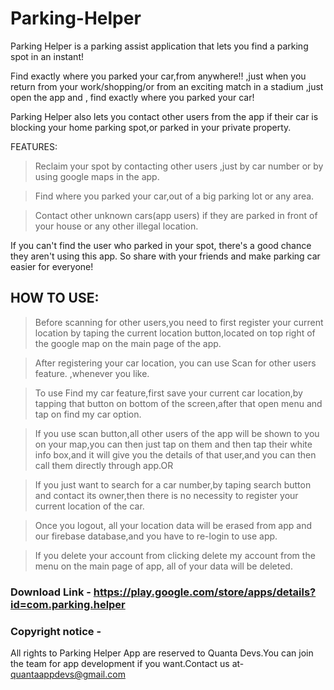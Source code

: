 # Parking-Helper
Parking Helper is a parking assist application that lets you find a parking spot in an instant!

Find exactly where you parked your car,from anywhere!! ,just when you return from your work/shopping/or from an exciting match in a stadium ,just open the app and , find exactly where you parked your car!

Parking Helper also lets you contact other users from the app if their car is blocking your home parking spot,or parked in your private property.

FEATURES:
>Reclaim your spot by contacting other users ,just by car number or by using google maps in the app.

>Find where you parked your car,out of a big parking lot or any area.

>Contact other unknown cars(app users) if they are parked in front of your house or any other illegal location.

If you can't find the user who parked in your spot, there's a good chance they aren't using this app.
So share with your friends and make parking car easier for everyone!


## HOW TO USE:
>Before scanning for other users,you need to first register your current location by taping the current location button,located on top right of the google map on the main page of the app.

>After registering your car location, you can use Scan for other users feature. ,whenever you like.

>To use Find my car feature,first save your current car location,by tapping that button on bottom of the screen,after that open menu and tap on find my car option.

>If you use scan button,all other users of the app will be shown to you on your map,you can then just tap on them and then tap their white info box,and it will give you the details of that user,and you can then call them directly through app.OR

>If you just want to search for a car number,by taping search button and contact its owner,then there is no necessity to register your current location of the car.

>Once you logout, all your location data will be erased from app and our firebase database,and you have to re-login to use app.

>If you delete your account from clicking delete my account from the menu on the main page of app, all of your data will be deleted.

### Download Link - https://play.google.com/store/apps/details?id=com.parking.helper

### Copyright notice -
All rights to Parking Helper App are reserved to Quanta Devs.You can join the team for app development if you want.Contact us at- quantaappdevs@gmail.com
